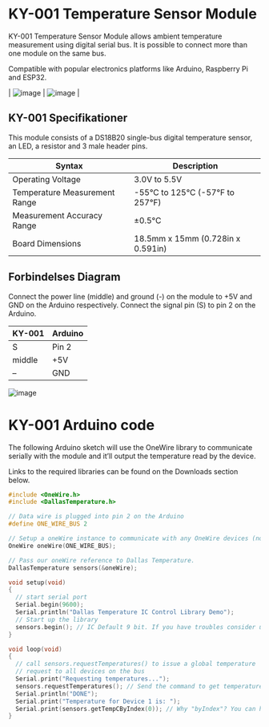 # KY-001 Temperature Sensor Module

KY-001 Temperature Sensor Module allows ambient temperature measurement using digital serial bus. It is possible to connect more than one module on the same bus.

Compatible with popular electronics platforms like Arduino, Raspberry Pi and ESP32.

| ![image](https://user-images.githubusercontent.com/44589560/159486545-f6b58e87-e271-4fe9-a596-2dd5940f5c26.png)      | ![image](https://user-images.githubusercontent.com/44589560/159486603-f9657810-b704-4954-a544-0509e348b212.png) |

## KY-001 Specifikationer
This module consists of a DS18B20 single-bus digital temperature sensor, an LED, a resistor and 3 male header pins.<br />

| Syntax      | Description |
| ----------- | ----------- |
| Operating Voltage      | 3.0V to 5.5V       |
| Temperature Measurement Range   | -55°C to 125°C (-57°F to 257°F)        |
| Measurement Accuracy Range   | ±0.5°C        |
| Board Dimensions   | 18.5mm x 15mm (0.728in x 0.591in)        |


## Forbindelses Diagram
Connect the power line (middle) and ground (-) on the module to +5V and GND on the Arduino respectively. Connect the signal pin (S) to pin 2 on the Arduino.

| KY-001 | Arduino |
| ------ | ------- |
| S      | Pin 2   |
| middle | +5V     |
| –	     | GND     | 

![image](https://user-images.githubusercontent.com/44589560/159487143-65ef6be7-3720-44ed-8d7d-61bf66c52c95.png)

# KY-001 Arduino code
The following Arduino sketch will use the OneWire library to communicate serially with the module and it’ll output the temperature read by the device. 

Links to the required libraries can be found on the Downloads section below.

```c++
#include <OneWire.h>
#include <DallasTemperature.h>

// Data wire is plugged into pin 2 on the Arduino
#define ONE_WIRE_BUS 2

// Setup a oneWire instance to communicate with any OneWire devices (not just Maxim/Dallas temperature ICs)
OneWire oneWire(ONE_WIRE_BUS);

// Pass our oneWire reference to Dallas Temperature. 
DallasTemperature sensors(&oneWire);

void setup(void)
{
  // start serial port
  Serial.begin(9600);
  Serial.println("Dallas Temperature IC Control Library Demo");
  // Start up the library
  sensors.begin(); // IC Default 9 bit. If you have troubles consider upping it 12. Ups the delay giving the IC more time to process the temperature measurement
}

void loop(void)
{ 
  // call sensors.requestTemperatures() to issue a global temperature 
  // request to all devices on the bus
  Serial.print("Requesting temperatures...");
  sensors.requestTemperatures(); // Send the command to get temperatures
  Serial.println("DONE");
  Serial.print("Temperature for Device 1 is: ");
  Serial.print(sensors.getTempCByIndex(0)); // Why "byIndex"? You can have more than one IC on the same bus. 0 refers to the first IC on the wire
}
```
